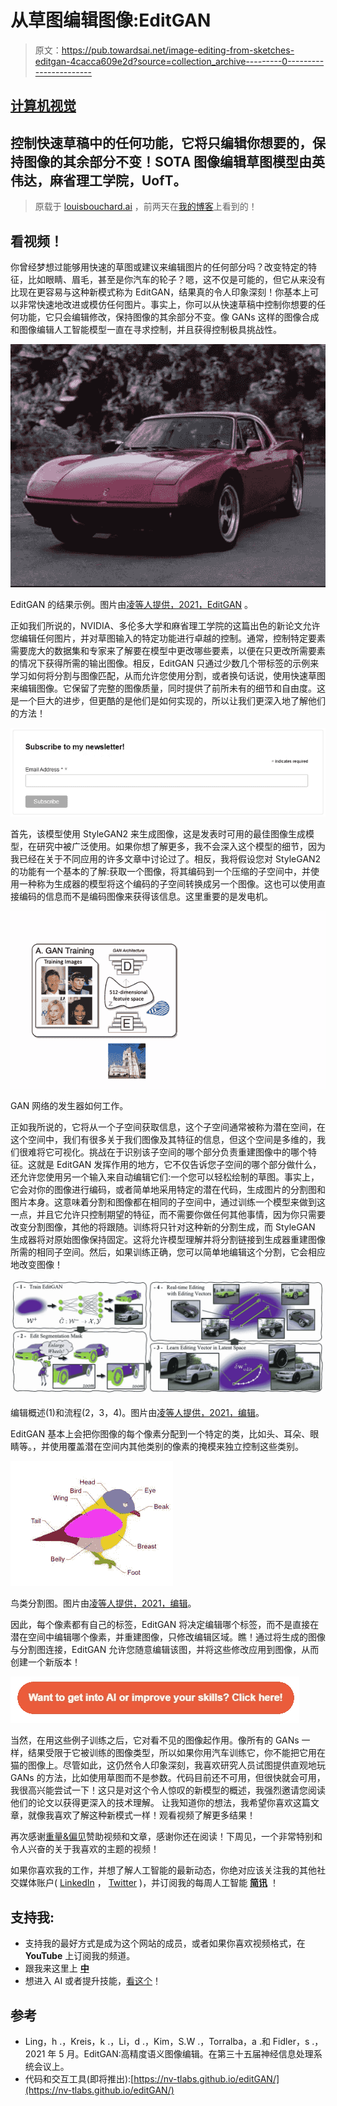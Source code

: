 # 从草图编辑图像:EditGAN

> 原文：<https://pub.towardsai.net/image-editing-from-sketches-editgan-4cacca609e2d?source=collection_archive---------0----------------------->

## [计算机视觉](https://towardsai.net/p/category/computer-vision)

## 控制快速草稿中的任何功能，它将只编辑你想要的，保持图像的其余部分不变！SOTA 图像编辑草图模型由英伟达，麻省理工学院，UofT。

> 原载于 [louisbouchard.ai](https://www.louisbouchard.ai/editgan/) ，前两天在[我的博客](https://www.louisbouchard.ai/editgan/)上看到的！

## 看视频！

你曾经梦想过能够用快速的草图或建议来编辑图片的任何部分吗？改变特定的特征，比如眼睛、眉毛，甚至是你汽车的轮子？嗯，这不仅是可能的，但它从来没有比现在更容易与这种新模式称为 EditGAN，结果真的令人印象深刻！你基本上可以非常快速地改进或模仿任何图片。事实上，你可以从快速草稿中控制你想要的任何功能，它只会编辑修改，保持图像的其余部分不变。像 GANs 这样的图像合成和图像编辑人工智能模型一直在寻求控制，并且获得控制极具挑战性。

![](img/c0ef18cd46bc48f1a14940bed418b448.png)

EditGAN 的结果示例。图片由[凌等人提供，2021，EditGAN](https://nv-tlabs.github.io/editGAN/) 。

正如我们所说的，NVIDIA、多伦多大学和麻省理工学院的这篇出色的新论文允许您编辑任何图片，并对草图输入的特定功能进行卓越的控制。通常，控制特定要素需要庞大的数据集和专家来了解要在模型中更改哪些要素，以便在只更改所需要素的情况下获得所需的输出图像。相反，EditGAN 只通过少数几个带标签的示例来学习如何将分割与图像匹配，从而允许您使用分割，或者换句话说，使用快速草图来编辑图像。它保留了完整的图像质量，同时提供了前所未有的细节和自由度。这是一个巨大的进步，但更酷的是他们是如何实现的，所以让我们更深入地了解他们的方法！

[![](img/5ee23e095211c18c37202d5f7c8bb59e.png)](http://eepurl.com/huGLT5)

首先，该模型使用 StyleGAN2 来生成图像，这是发表时可用的最佳图像生成模型，在研究中被广泛使用。如果你想了解更多，我不会深入这个模型的细节，因为我已经在关于不同应用的许多文章中讨论过了。相反，我将假设您对 StyleGAN2 的功能有一个基本的了解:获取一个图像，将其编码到一个压缩的子空间中，并使用一种称为生成器的模型将这个编码的子空间转换成另一个图像。这也可以使用直接编码的信息而不是编码图像来获得该信息。这里重要的是发电机。

![](img/5eac79b689bd3fc1c827fcf5ae6c0c65.png)

GAN 网络的发生器如何工作。

正如我所说的，它将从一个子空间获取信息，这个子空间通常被称为潜在空间，在这个空间中，我们有很多关于我们图像及其特征的信息，但这个空间是多维的，我们很难将它可视化。挑战在于识别该子空间的哪个部分负责重建图像中的哪个特征。这就是 EditGAN 发挥作用的地方，它不仅告诉您子空间的哪个部分做什么，还允许您使用另一个输入来自动编辑它们:一个您可以轻松绘制的草图。事实上，它会对你的图像进行编码，或者简单地采用特定的潜在代码，生成图片的分割图和图片本身。这意味着分割和图像都在相同的子空间中，通过训练一个模型来做到这一点，并且它允许只控制期望的特征，而不需要你做任何其他事情，因为你只需要改变分割图像，其他的将跟随。训练将只针对这种新的分割生成，而 StyleGAN 生成器将对原始图像保持固定。这将允许模型理解并将分割链接到生成器重建图像所需的相同子空间。然后，如果训练正确，您可以简单地编辑这个分割，它会相应地改变图像！

![](img/fc387bd2a958462c2ee51568a109e10c.png)

编辑概述(1)和流程(2，3，4)。图片由[凌等人提供，2021，编辑](https://nv-tlabs.github.io/editGAN/)。

EditGAN 基本上会把你图像的每个像素分配到一个特定的类，比如头、耳朵、眼睛等。，并使用覆盖潜在空间内其他类别的像素的掩模来独立控制这些类别。

![](img/af8219d0136e61a8fa88b3ea39267727.png)

鸟类分割图。图片由[凌等人提供，2021，编辑](https://nv-tlabs.github.io/editGAN/)。

因此，每个像素都有自己的标签，EditGAN 将决定编辑哪个标签，而不是直接在潜在空间中编辑哪个像素，并重建图像，只修改编辑区域。瞧！通过将生成的图像与分割图连接，EditGAN 允许您随意编辑该图，并将这些修改应用到图像，从而创建一个新版本！

[![](img/656a7368cd323e67277b001a82839ea1.png)](https://www.louisbouchard.ai/learnai/)

当然，在用这些例子训练之后，它对看不见的图像起作用。像所有的 GANs 一样，结果受限于它被训练的图像类型，所以如果你用汽车训练它，你不能把它用在猫的图像上。尽管如此，这仍然令人印象深刻，我喜欢研究人员试图提供直观地玩 GANs 的方法，比如使用草图而不是参数。代码目前还不可用，但很快就会可用，我很高兴能尝试一下！这只是对这个令人惊叹的新模型的概述，我强烈邀请您阅读他们的论文以获得更深入的技术理解。
让我知道你的想法，我希望你喜欢这篇文章，就像我喜欢了解这种新模式一样！观看视频了解更多结果！

再次感谢[重量&偏见](https://wandb.ai/site)赞助视频和文章，感谢你还在阅读！下周见，一个非常特别和令人兴奋的关于我喜欢的主题的视频！

如果你喜欢我的工作，并想了解人工智能的最新动态，你绝对应该关注我的其他社交媒体账户( [LinkedIn](https://www.linkedin.com/in/whats-ai/) ， [Twitter](https://twitter.com/Whats_AI) )，并订阅我的每周人工智能 [**简讯**](http://eepurl.com/huGLT5) ！

## 支持我:

*   支持我的最好方式是成为这个网站的成员，或者如果你喜欢视频格式，在 **YouTube** 上订阅我的频道。
*   跟我来这里上 [**中**](https://whats-ai.medium.com/)
*   想进入 AI 或者提升技能，[看这个](https://www.louisbouchard.ai/learnai/)！

## 参考

*   Ling，h .，Kreis，k .，Li，d .，Kim，S.W .，Torralba，a .和 Fidler，s .，2021 年 5 月。EditGAN:高精度语义图像编辑。在第三十五届神经信息处理系统会议上。
*   代码和交互工具(即将推出):[https://nv-tlabs.github.io/editGAN/](https://nv-tlabs.github.io/editGAN/)